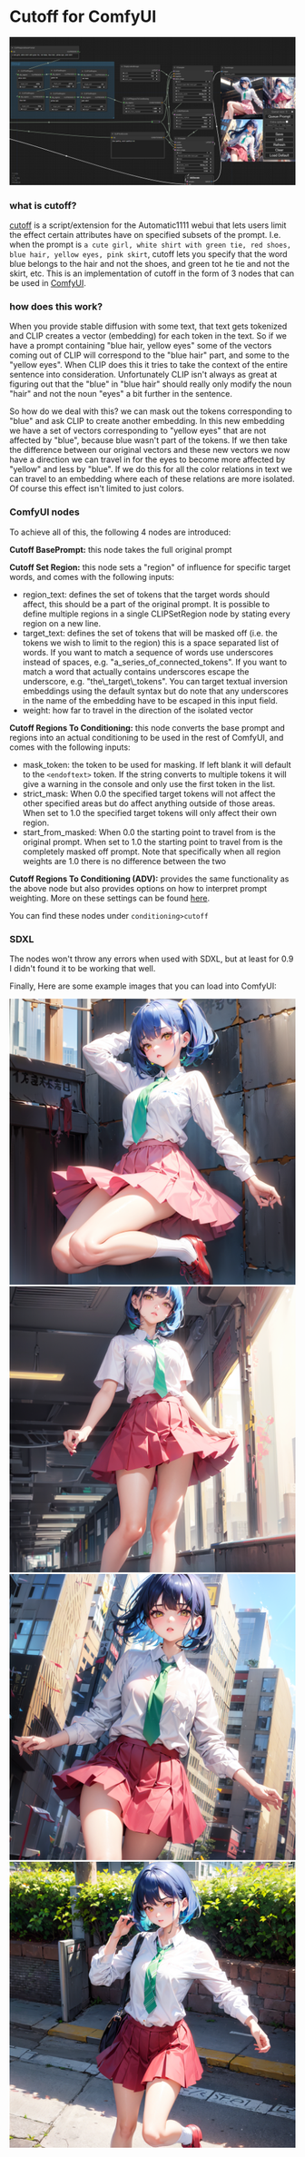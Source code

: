 # Cutoff for ComfyUI

![screenshot of workflow](https://github.com/BlenderNeko/ComfyUI_Cutoff/blob/master/examples/screenshot.png)

### what is cutoff?

[cutoff](https://github.com/hnmr293/sd-webui-cutoff) is a script/extension for the Automatic1111 webui that lets users limit the effect certain attributes have on specified subsets of the prompt. I.e. when the prompt is `a cute girl, white shirt with green tie, red shoes, blue hair, yellow eyes, pink skirt`, cutoff lets you specify that the word blue belongs to the hair and not the shoes, and green tot he tie and not the skirt, etc. This is an implementation of cutoff in the form of 3 nodes that can be used in [ComfyUI](https://github.com/comfyanonymous/ComfyUI).

### how does this work?

When you provide stable diffusion with some text, that text gets tokenized and CLIP creates a vector (embedding) for each token in the text. So if we have a prompt containing "blue hair, yellow eyes" some of the vectors coming out of CLIP will correspond to the "blue hair" part, and some to the "yellow eyes". When CLIP does this it tries to take the context of the entire sentence into consideration. Unfortunately CLIP isn't always as great at figuring out that the "blue" in "blue hair" should really only modify the noun "hair" and not the noun "eyes" a bit further in the sentence.

So how do we deal with this? we can mask out the tokens corresponding to "blue" and ask CLIP to create another embedding. In this new embedding we have a set of vectors corresponding to "yellow eyes" that are not affected by "blue", because blue wasn't part of the tokens. If we then take the difference between our original vectors and  these new vectors we now have a direction we can travel in for the eyes to become more affected by "yellow" and less by "blue". If we do this for all the color relations in text we can travel to an embedding where each of these relations are more isolated. Of course this effect isn't limited to just colors.

### ComfyUI nodes
To achieve all of this, the following 4 nodes are introduced:

**Cutoff BasePrompt:** this node takes the full original prompt

**Cutoff Set Region:** this node sets a "region" of influence for specific target words, and comes with the following inputs:
- region\_text: defines the set of tokens that the target words should affect, this should be a part of the original prompt. It is possible to define multiple regions in a single CLIPSetRegion node by stating every region on a new line.
- target\_text: defines the set of tokens that will be masked off (i.e. the tokens we wish to limit to the region) this is a space separated list of words. If you want to match a sequence of words use underscores instead of spaces, e.g. "a\_series\_of\_connected\_tokens". If you want to match a word that actually contains underscores escape the underscore, e.g. "the\\_target\\_tokens". You can target textual inversion embeddings using the default syntax but do note that any underscores in the name of the embedding have to be escaped in this input field.
- weight: how far to travel in the direction of the isolated vector 

**Cutoff Regions To Conditioning:** this node converts the base prompt and regions into an actual conditioning to be used in the rest of ComfyUI, and comes with the following inputs:
- mask\_token: the token to be used for masking. If left blank it will default to the `<endoftext>` token. If the string converts to multiple tokens it will give a warning in the console and only use the first token in the list.
- strict_mask: When 0.0 the specified target tokens will not affect the other specified areas but do affect anything outside of those areas. When set to 1.0 the specified target tokens will only affect their own region.
- start\_from\_masked: When 0.0 the starting point to travel from is the original prompt. When set to 1.0 the starting point to travel from is the completely masked off prompt. Note that specifically when all region weights are 1.0 there is no difference between the two

**Cutoff Regions To Conditioning (ADV):** provides the same functionality as the above node but also provides options on how to interpret prompt weighting. More on these settings can be found [here](https://github.com/BlenderNeko/ComfyUI_ADV_CLIP_emb).

You can find these nodes under `conditioning>cutoff`

### SDXL

The nodes won't throw any errors when used with SDXL, but at least for 0.9 I didn't found it to be working that well.

Finally, Here are some example images that you can load into ComfyUI:

![first example generation of a cute girl, white shirt with green tie, red shoes, blue hair, yellow eyes, pink skirt using cutoff](https://github.com/BlenderNeko/ComfyUI_Cutoff/blob/master/examples/ComfyUI_00671_.png)
![first example generation of a cute girl, white shirt with green tie, red shoes, blue hair, yellow eyes, pink skirt using cutoff](https://github.com/BlenderNeko/ComfyUI_Cutoff/blob/master/examples/ComfyUI_00672_.png)
![first example generation of a cute girl, white shirt with green tie, red shoes, blue hair, yellow eyes, pink skirt using cutoff](https://github.com/BlenderNeko/ComfyUI_Cutoff/blob/master/examples/ComfyUI_00673_.png)
![first example generation of a cute girl, white shirt with green tie, red shoes, blue hair, yellow eyes, pink skirt using cutoff](https://github.com/BlenderNeko/ComfyUI_Cutoff/blob/master/examples/ComfyUI_00674_.png)